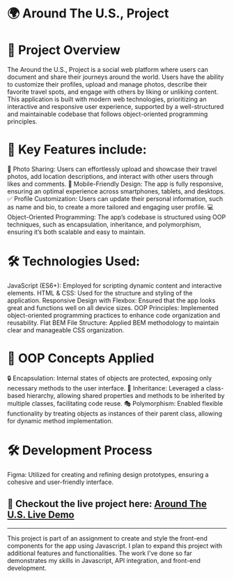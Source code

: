 # 🌍 Around The U.S., Project

# 📖 Project Overview

The Around the U.S., Project is a social web platform where users can document and share their journeys around the world. Users have the ability to customize their profiles, upload and manage photos, describe their favorite travel spots, and engage with others by liking or unliking content. This application is built with modern web technologies, prioritizing an interactive and responsive user experience, supported by a well-structured and maintainable codebase that follows object-oriented programming principles.

# 🔑 Key Features include:

📸 Photo Sharing: Users can effortlessly upload and showcase their travel photos, add location descriptions, and interact with other users through likes and comments.
📱 Mobile-Friendly Design: The app is fully responsive, ensuring an optimal experience across smartphones, tablets, and desktops.
✅ Profile Customization: Users can update their personal information, such as name and bio, to create a more tailored and engaging user profile.
💻 Object-Oriented Programming: The app’s codebase is structured using OOP techniques, such as encapsulation, inheritance, and polymorphism, ensuring it’s both scalable and easy to maintain.

# 🛠️ Technologies Used:

JavaScript (ES6+): Employed for scripting dynamic content and interactive elements.
HTML & CSS: Used for the structure and styling of the application.
Responsive Design with Flexbox: Ensured that the app looks great and functions well on all device sizes.
OOP Principles: Implemented object-oriented programming practices to enhance code organization and reusability.
Flat BEM File Structure: Applied BEM methodology to maintain clear and manageable CSS organization.

# 🚀 OOP Concepts Applied

🔒 Encapsulation: Internal states of objects are protected, exposing only necessary methods to the user interface.
🧬 Inheritance: Leveraged a class-based hierarchy, allowing shared properties and methods to be inherited by multiple classes, facilitating code reuse.
🎭 Polymorphism: Enabled flexible functionality by treating objects as instances of their parent class, allowing for dynamic method implementation.

# 🛠️ Development Process

Figma: Utilized for creating and refining design prototypes, ensuring a cohesive and user-friendly interface.

## 🔗 Checkout the live project here: [Around The U.S. Live Demo](https://ajuarezse.github.io/se_project_aroundtheus/)

---

This project is part of an assignment to create and style the front-end components for the app using Javascript. I plan to expand this project with additional features and functionalities. The work I’ve done so far demonstrates my skills in Javascript, API integration, and front-end development.

